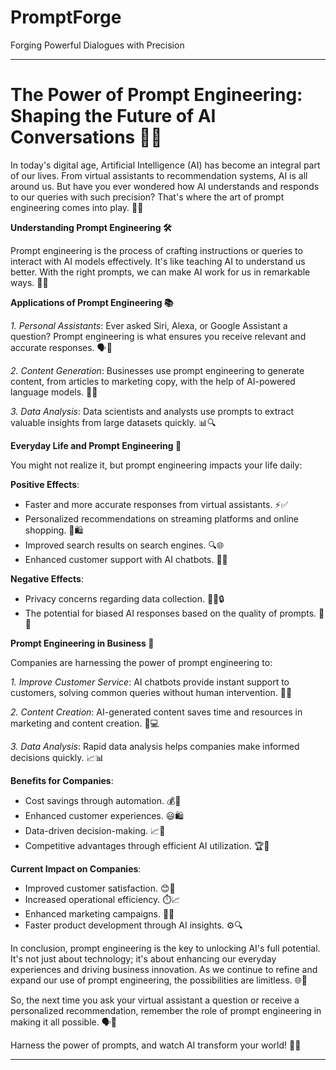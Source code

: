 # PromptForge
Forging Powerful Dialogues with Precision



---


# The Power of Prompt Engineering: Shaping the Future of AI Conversations 🚀🤖 

In today's digital age, Artificial Intelligence (AI) has become an integral part of our lives. From virtual assistants to recommendation systems, AI is all around us. But have you ever wondered how AI understands and responds to our queries with such precision? That's where the art of prompt engineering comes into play. 🧩💡

**Understanding Prompt Engineering 🛠️**

Prompt engineering is the process of crafting instructions or queries to interact with AI models effectively. It's like teaching AI to understand us better. With the right prompts, we can make AI work for us in remarkable ways. 💬🤯

**Applications of Prompt Engineering 📚**

*1. Personal Assistants*: Ever asked Siri, Alexa, or Google Assistant a question? Prompt engineering is what ensures you receive relevant and accurate responses. 🗣️📱

*2. Content Generation*: Businesses use prompt engineering to generate content, from articles to marketing copy, with the help of AI-powered language models. 📝💼

*3. Data Analysis*: Data scientists and analysts use prompts to extract valuable insights from large datasets quickly. 📊🔍

**Everyday Life and Prompt Engineering 🌟**

You might not realize it, but prompt engineering impacts your life daily:

**Positive Effects**:
- Faster and more accurate responses from virtual assistants. ⚡✅
- Personalized recommendations on streaming platforms and online shopping. 🎵🛍️
- Improved search results on search engines. 🔍🌐
- Enhanced customer support with AI chatbots. 💬🤖

**Negative Effects**:
- Privacy concerns regarding data collection. 🕵️‍♂️🔒
- The potential for biased AI responses based on the quality of prompts. 🤖🤨

**Prompt Engineering in Business 💼**

Companies are harnessing the power of prompt engineering to:

*1. Improve Customer Service*: AI chatbots provide instant support to customers, solving common queries without human intervention. 🤝💬

*2. Content Creation*: AI-generated content saves time and resources in marketing and content creation. 📢💻

*3. Data Analysis*: Rapid data analysis helps companies make informed decisions quickly. 📈📊

**Benefits for Companies**:

- Cost savings through automation. 💰🤖
- Enhanced customer experiences. 😃🛍️
- Data-driven decision-making. 📈🧠
- Competitive advantages through efficient AI utilization. 🏆🚀

**Current Impact on Companies**:

- Improved customer satisfaction. 😊🤝
- Increased operational efficiency. ⏱️📈
- Enhanced marketing campaigns. 📣🚀
- Faster product development through AI insights. ⚙️🔍

In conclusion, prompt engineering is the key to unlocking AI's full potential. It's not just about technology; it's about enhancing our everyday experiences and driving business innovation. As we continue to refine and expand our use of prompt engineering, the possibilities are limitless. 🌐🔮

So, the next time you ask your virtual assistant a question or receive a personalized recommendation, remember the role of prompt engineering in making it all possible. 🗣️🤖

Harness the power of prompts, and watch AI transform your world! 🚀🌟

---
